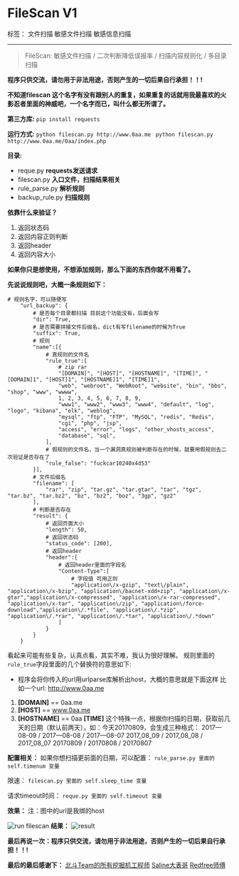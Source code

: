 # FileScan V1

标签： 文件扫描 敏感文件扫描 敏感信息扫描

---
> FileScan: 敏感文件扫描 / 二次判断降低误报率 / 扫描内容规则化 / 多目录扫描

**程序只供交流，请勿用于非法用途，否则产生的一切后果自行承担！！!**

**不知道filescan 这个名字有没有跟别人的重复，如果重复的话就用我最喜欢的火影忍者里面的神威吧，一个名字而已，叫什么都无所谓了。**

**第三方库:** 
`pip install requests`

**运行方式:** 
`python filescan.py http://www.0aa.me `
`python filescan.py http://www.0aa.me/0aa/index.php`

**目录:** 
 - reque.py **requests发送请求**
 - filescan.py **入口文件，扫描结果相关**
 - rule_parse.py **解析规则**
 - backup_rule.py **扫描规则**

**依靠什么来验证？**
1. 返回状态码
2. 返回内容正则判断
3. 返回header
4. 返回内容大小

**如果你只是想使用，不想添加规则，那么下面的东西你就不用看了。**

**先说说规则吧，大概一条规则如下：**


    # 规则名字，可以随便写
        "url_backup": {
            # 是否每个目录都扫描 目前这个功能没有，后面会写
            "dir": True,
            # 是否需要拼接文件后缀名，dict有写filename的时候为True
            "suffix": True,
            # 规则
            "name":[{
                # 真规则的文件名
                "rule_true":[
                    # zip rar
                    "[DOMAIN]", "[HOST]", "[HOSTNAME]", "[TIME]", "[DOMAIN]1", "[HOST]1", "[HOSTNAME]1", "[TIME]1",
                    "web", "webroot", "WebRoot", "website", "bin", "bbs", "shop", "www", "wwww",
                    1, 2, 3, 4, 5, 6, 7, 8, 9,
                    "www1", "www2", "www3", "www4", "default", "log", "logo", "kibana", "elk", "weblog",
                    "mysql", "ftp", "FTP", "MySQL", "redis", "Redis",
                    "cgi", "php", "jsp",
                    "access", "error", "logs", "other_vhosts_access",
                    "database", "sql",
                ],
                # 假规则的文件名，当一个漏洞真规则被判断存在的时候，就要用假规则去二次验证是否存在了
                "rule_false": "fuckcar10240x4d53"
            }],
            # 文件后缀名
            "filename": [
                "rar", "zip", "tar.gz", "tar.gtar", "tar", "tgz", "tar.bz", "tar.bz2", "bz", "bz2", "boz", "3gp", "gz2"
            ],
            # 判断是否存在
            "result": {
                # 返回页面大小
                "length": 50,
                # 返回状态码
                "status_code": [200],
                # 返回header
                "header":{
                    # 返回header里面的字段名
                    "Content-Type":[
                        # 字段值 可用正则
                        "application\/x-gzip", "text\/plain", "application\/x-bzip", "application\/bacnet-xdd+zip", "application\/x-gtar","application\/x-compressed", "application\/x-rar-compressed", "application\/x-tar", "application\/zip", "application\/force-download","application\/.*file", "application\/.*zip", "application\/.*rar", "application\/.*tar", "application\/.*down"
                    ]
                }
            }
        }


看起来可能有些复杂，认真点看，其实不难，我认为很好理解。
规则里面的`rule_true`字段里面的几个替换符的意思如下:
- 程序会将你传入的url用urlparse库解析出host，大概的意思就是下面这样
比如一个url: http://www.0aa.me
 1. **[DOMAIN]**   == 0aa.me
 2. **[HOST]**     == www.0aa.me
 3. **[HOSTNAME]** == 0aa
**[TIME]** 这个特殊一点，根据你扫描的日期，获取前几天的日期（默认前两天），如：今天20170809，会生成三种格式：
2017—08-09 / 2017—08-08 / 2017—08-07
2017_08_09 / 2017_08_08 / 2017_08_07
20170809 / 20170808 / 20170807

**配置相关：**
如果你想扫描更前面的日期，可以配置：
`rule_parse.py 里面的 self.timenum 变量`

限速：
`filescan.py 里面的 self.sleep_time 变量`

请求timeout时间：
`reque.py 里面的 self.timeout 变量`

**效果：**
注：图中的url是我绑的host

![run filescan][1]
**结果：**
![result][2]

**最后再说一次：程序只供交流，请勿用于非法用途，否则产生的一切后果自行承担！！!**

**最后的最后感谢下：**
[北斗Team的所有挖掘机工程师][3]
[Saline大表哥][4]
[Redfree师傅][5]


  [1]: http://www.0aa.me/usr/uploads/2017/08/1738764841.png
  [2]: http://www.0aa.me/usr/uploads/2017/08/4102254597.png
  [3]: https://secboom.com/
  [4]: http://0cx.cc/
  [5]: http://py4.me/blog/
